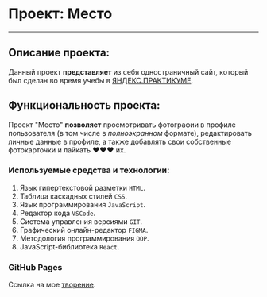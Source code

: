 # Проект: Место
------
## Описание проекта:
Данный проект **представляет** из себя одностраничный сайт, который был сделан во время учебы в [ЯНДЕКС.ПРАКТИКУМЕ](https://practicum.yandex.ru/ "Я Yandex.Practicum!").

## Функциональность проекта:
Проект "Место" **позволяет** просмотривать фотографии в профиле пользователя (в том числе в *полноэкранном* формате), редактировать личные данные в профиле, а также добавлять свои собственные фотокарточки и лайкать ♥♥♥ их.

### Используемые средства и технологии:
1. Язык гипертекстовой разметки ```HTML```.
2. Таблица каскадных стилей ```CSS```.
3. Язык программирования ```JavaScript```.
4. Редактор кода ```VSCode```.
5. Система управления версиями ```GIT```.
6. Графический онлайн-редактор ```FIGMA```.
7. Методология программирования ```OOP```.
8. JavaScript-библиотека ```React```.

### GitHub Pages
Ссылка на мое [творение](https://derton8.github.io/mesto/).